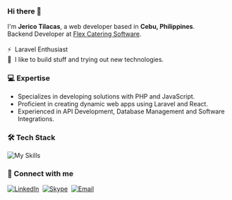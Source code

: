 ### Hi there 👋
I'm **Jerico Tilacas**, a web developer based in **Cebu, Philippines**.<br>
Backend Developer at [Flex Catering Software](https://www.flexcateringhq.com/). <br><br>
⚡ &nbsp;Laravel Enthusiast <br>
🚀 &nbsp;I like to build stuff and trying out new technologies.

### 💻 Expertise
- Specializes in developing solutions with PHP and JavaScript.
- Proficient in creating dynamic web apps using Laravel and React.
- Experienced in API Development, Database Management and Software Integrations.

### 🛠️ Tech Stack
![My Skills](https://skillicons.dev/icons?i=laravel,react,mysql,js,jquery,php,html,css,bootstrap,sass,gulp,git,docker)

<!---
### 🌱 Currently Learning
![My Skills](https://skillicons.dev/icons?i=react,expressjs,nodejs,mongodb,tailwind,graphql)
-->

### 📧 Connect with me
[![LinkedIn](https://img.shields.io/badge/LinkedIn-0077B5?style=for-the-badge&logo=linkedin&logoColor=white)](https://www.linkedin.com/in/jerico-tilacas-57896218b)&nbsp;
[![Skype](https://img.shields.io/badge/Skype-00AFF0?style=for-the-badge&logo=skype&logoColor=white)](https://join.skype.com/invite/dI21hhr3ZaQC)&nbsp;
[![Email](https://img.shields.io/badge/Gmail-D14836?style=for-the-badge&logo=gmail&logoColor=white)](mailto:jericotilacas@gmail.com)&nbsp;
<!-- [![Facebook](https://img.shields.io/badge/Facebook-1877F2?style=for-the-badge&logo=facebook&logoColor=white)](https://www.facebook.com/ecotilacas/) -->


